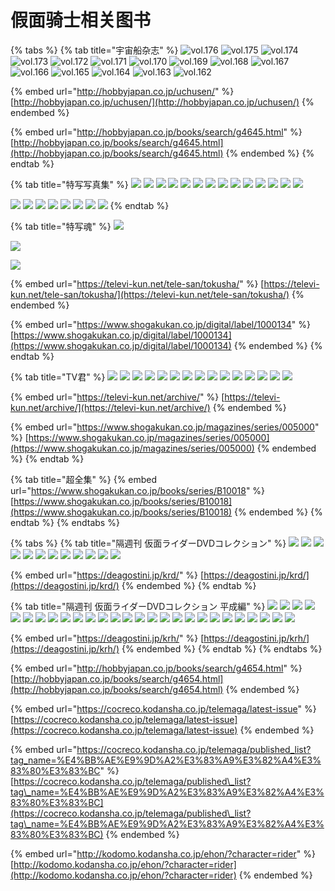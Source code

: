 # 假面骑士相关图书

{% tabs %}
{% tab title="宇宙船杂志" %}
![vol.176](http://hobbyjapan.co.jp/books/images/book/601575.jpg) ![vol.175](http://hobbyjapan.co.jp/books/images/book/595774.jpg) ![vol.174](http://hobbyjapan.co.jp/books/images/book/589379.jpg) ![vol.173](http://hobbyjapan.co.jp/books/images/book/583316.jpg) ![vol.172](http://hobbyjapan.co.jp/books/images/book/561079.jpg) ![vol.171](http://hobbyjapan.co.jp/books/images/book/550366.jpg) ![vol.170](http://hobbyjapan.co.jp/books/images/book/528027.jpg) ![vol.169](http://hobbyjapan.co.jp/books/images/book/516015.jpg) ![vol.168](http://hobbyjapan.co.jp/books/images/book/502515.jpg) ![vol.167](http://hobbyjapan.co.jp/books/images/book/488205.jpg) ![vol.166](http://hobbyjapan.co.jp/books/images/book/473360.jpg) ![vol.165](http://hobbyjapan.co.jp/books/images/book/455345.jpg) ![vol.164](http://hobbyjapan.co.jp/books/images/book/439789.jpg) ![vol.163](http://hobbyjapan.co.jp/books/images/book/384181.jpg) ![vol.162](http://hobbyjapan.co.jp/books/images/book/375126.jpg)

{% embed url="http://hobbyjapan.co.jp/uchusen/" %}
[http://hobbyjapan.co.jp/uchusen/](http://hobbyjapan.co.jp/uchusen/)
{% endembed %}

{% embed url="http://hobbyjapan.co.jp/books/search/g4645.html" %}
[http://hobbyjapan.co.jp/books/search/g4645.html](http://hobbyjapan.co.jp/books/search/g4645.html)
{% endembed %}
{% endtab %}

{% tab title="特写写真集" %}
![](http://hobbyjapan.co.jp/books/images/book/599430.jpg) ![](http://hobbyjapan.co.jp/books/images/book/554903.jpg) ![](http://hobbyjapan.co.jp/books/images/book/497681.jpg) ![](http://hobbyjapan.co.jp/books/images/book/437680.jpg) ![](http://hobbyjapan.co.jp/books/images/book/352026.jpg) ![](http://hobbyjapan.co.jp/books/images/book/280482.jpg) ![](http://hobbyjapan.co.jp/books/images/book/217807.jpg) ![](http://hobbyjapan.co.jp/books/images/book/193922.jpg) ![](http://hobbyjapan.co.jp/books/images/book/176261.jpg) ![](http://hobbyjapan.co.jp/books/images/book/121289.jpg) ![](http://hobbyjapan.co.jp/books/images/book/121288.jpg) ![](http://hobbyjapan.co.jp/books/images/book/121287.jpg) ![](http://hobbyjapan.co.jp/books/images/book/121286.jpg) ![](http://hobbyjapan.co.jp/books/images/book/121284.jpg)

![](http://hobbyjapan.co.jp/books/images/book/577724.jpg) ![](http://hobbyjapan.co.jp/books/images/book/531527.jpg) ![](http://hobbyjapan.co.jp/books/images/book/351853.jpg) ![](http://hobbyjapan.co.jp/books/images/book/449223.jpg) ![](http://hobbyjapan.co.jp/books/images/book/379413.jpg) ![](http://hobbyjapan.co.jp/books/images/book/308897.jpg) ![](http://hobbyjapan.co.jp/books/images/book/279861.jpg) ![](http://hobbyjapan.co.jp/books/images/book/121285.jpg)
{% endtab %}

{% tab title="特写魂" %}
![](https://televi-kun.net/tele-san/images/tokusha/img1.jpg)

![](https://televi-kun.net/tele-san/images/tokusha/img2.jpg)

![](https://televi-kun.net/tele-san/images/tokusha/img3.jpg)

{% embed url="https://televi-kun.net/tele-san/tokusha/" %}
[https://televi-kun.net/tele-san/tokusha/](https://televi-kun.net/tele-san/tokusha/)
{% endembed %}

{% embed url="https://www.shogakukan.co.jp/digital/label/1000134" %}
[https://www.shogakukan.co.jp/digital/label/1000134](https://www.shogakukan.co.jp/digital/label/1000134)
{% endembed %}
{% endtab %}

{% tab title="TV君" %}
![](https://televi-kun.net/images/2205/cover.png) ![](https://televi-kun.net/images/2204/cover.png) ![](https://televi-kun.net/images/2202/cover.png) ![](https://televi-kun.net/images/2201/cover.png) ![](https://televi-kun.net/images/2112/cover.png) ![](https://televi-kun.net/images/2111/cover.png) ![](https://televi-kun.net/images/2110/cover.png) ![](https://televi-kun.net/images/2109/cover.png) ![](https://televi-kun.net/images/2108/cover.png) ![](https://televi-kun.net/images/2106/cover.png) ![](https://televi-kun.net/images/2105/cover.png) ![](https://televi-kun.net/images/2104/cover.png) ![](https://televi-kun.net/images/2103/cover.png) ![](https://televi-kun.net/images/2102/cover.png) ![](https://televi-kun.net/images/2101/cover.png)

{% embed url="https://televi-kun.net/archive/" %}
[https://televi-kun.net/archive/](https://televi-kun.net/archive/)
{% endembed %}

{% embed url="https://www.shogakukan.co.jp/magazines/series/005000" %}
[https://www.shogakukan.co.jp/magazines/series/005000](https://www.shogakukan.co.jp/magazines/series/005000)
{% endembed %}
{% endtab %}

{% tab title="超全集" %}
{% embed url="https://www.shogakukan.co.jp/books/series/B10018" %}
[https://www.shogakukan.co.jp/books/series/B10018](https://www.shogakukan.co.jp/books/series/B10018)
{% endembed %}
{% endtab %}
{% endtabs %}

{% tabs %}
{% tab title="隔週刊 仮面ライダーDVDコレクション" %}
![](https://deagostini.jp/image/KRD/issue\_1\_1.jpg) ![](https://deagostini.jp/image/KRD/issue\_2\_1.jpg) ![](https://deagostini.jp/image/KRD/issue\_3\_1.jpg) ![](https://deagostini.jp/image/KRD/issue\_4\_1.jpg) ![](https://deagostini.jp/image/KRD/issue\_5\_1.jpg) ![](https://deagostini.jp/image/KRD/issue\_6\_1.jpg) ![](https://deagostini.jp/image/KRD/issue\_7\_1.jpg) ![](https://deagostini.jp/image/KRD/issue\_8\_1.jpg) ![](https://deagostini.jp/image/KRD/issue\_9\_1.jpg) ![](https://deagostini.jp/image/KRD/issue\_10\_1.jpg) ![](https://deagostini.jp/image/KRD/issue\_11\_1.jpg) ![](https://deagostini.jp/image/KRD/issue\_12\_1.jpg)

{% embed url="https://deagostini.jp/krd/" %}
[https://deagostini.jp/krd/](https://deagostini.jp/krd/)
{% endembed %}
{% endtab %}

{% tab title="隔週刊 仮面ライダーDVDコレクション 平成編" %}
![](https://deagostini.jp/image/KRH/issue\_1\_1.jpg) ![](https://deagostini.jp/image/KRH/issue\_2\_1.jpg) ![](https://deagostini.jp/image/KRH/issue\_3\_1.jpg) ![](https://deagostini.jp/image/KRH/issue\_4\_1.jpg) ![](https://deagostini.jp/image/KRH/issue\_5\_1.jpg) ![](https://deagostini.jp/image/KRH/issue\_6\_1.jpg) ![](https://deagostini.jp/image/KRH/issue\_7\_1.jpg) ![](https://deagostini.jp/image/KRH/issue\_8\_1.jpg) ![](https://deagostini.jp/image/KRH/issue\_9\_1.jpg) ![](https://deagostini.jp/image/KRH/issue\_10\_1.jpg) ![](https://deagostini.jp/image/KRH/issue\_11\_1.jpg) ![](https://deagostini.jp/image/KRH/issue\_12\_1.jpg) ![](https://deagostini.jp/image/KRH/issue\_13\_1.jpg) ![](https://deagostini.jp/image/KRH/issue\_14\_1.jpg) ![](https://deagostini.jp/image/KRH/issue\_15\_1.jpg) ![](https://deagostini.jp/image/KRH/issue\_16\_1.jpg) ![](https://deagostini.jp/image/KRH/issue\_17\_1.jpg) ![](https://deagostini.jp/image/KRH/issue\_18\_1.jpg) ![](https://deagostini.jp/image/KRH/issue\_19\_1.jpg) ![](https://deagostini.jp/image/KRH/issue\_20\_1.jpg) ![](https://deagostini.jp/image/KRH/issue\_21\_1.jpg) ![](https://deagostini.jp/image/KRH/issue\_22\_1.jpg) ![](https://deagostini.jp/image/KRH/issue\_23\_1.jpg) ![](https://deagostini.jp/image/KRH/issue\_24\_1.jpg) ![](https://deagostini.jp/image/KRH/issue\_25\_1.jpg) ![](https://deagostini.jp/image/KRH/issue\_26\_1.jpg) ![](https://deagostini.jp/image/KRH/issue\_27\_1.jpg)

{% embed url="https://deagostini.jp/krh/" %}
[https://deagostini.jp/krh/](https://deagostini.jp/krh/)
{% endembed %}
{% endtab %}
{% endtabs %}

{% embed url="http://hobbyjapan.co.jp/books/search/g4654.html" %}
[http://hobbyjapan.co.jp/books/search/g4654.html](http://hobbyjapan.co.jp/books/search/g4654.html)
{% endembed %}

{% embed url="https://cocreco.kodansha.co.jp/telemaga/latest-issue" %}
[https://cocreco.kodansha.co.jp/telemaga/latest-issue](https://cocreco.kodansha.co.jp/telemaga/latest-issue)
{% endembed %}

{% embed url="https://cocreco.kodansha.co.jp/telemaga/published_list?tag_name=%E4%BB%AE%E9%9D%A2%E3%83%A9%E3%82%A4%E3%83%80%E3%83%BC" %}
[https://cocreco.kodansha.co.jp/telemaga/published\_list?tag\_name=%E4%BB%AE%E9%9D%A2%E3%83%A9%E3%82%A4%E3%83%80%E3%83%BC](https://cocreco.kodansha.co.jp/telemaga/published\_list?tag\_name=%E4%BB%AE%E9%9D%A2%E3%83%A9%E3%82%A4%E3%83%80%E3%83%BC)
{% endembed %}

{% embed url="http://kodomo.kodansha.co.jp/ehon/?character=rider" %}
[http://kodomo.kodansha.co.jp/ehon/?character=rider](http://kodomo.kodansha.co.jp/ehon/?character=rider)
{% endembed %}
